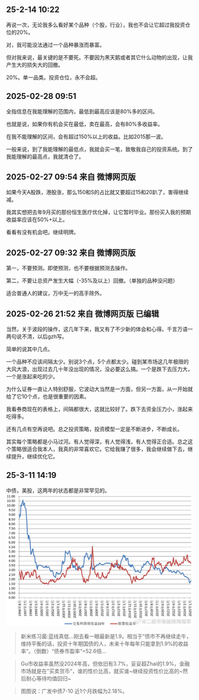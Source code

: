 ##  25-2-14 10:22

再说一次，无论我多么看好某个品种（个股，行业），我也不会让它超过我投资仓位的20%。

对，我可能没法通过一个品种暴涨而暴富。

但对我来说，最关键的是不要死。不要因为黑天鹅或者其它什么动物的出现，让我产生大的损失大的回撤。

20%。单一品类。投资仓位，永不会超。 ​​​

## 2025-02-28 09:51 

全指信息在我能理解的范围内，最低到最高应该是80%多的区间。

也就是说，如果你有机会买在最低，卖在最高，会有80%多收益率。

在我不能理解的区间，会有超过150%以上的收益。比如2015那一波。

一般来说，到了我能理解的最低点，我就会买一笔，致敬我自己的投资系统。到了我能理解的最高点，我就清仓了。


## 2025-02-27 09:54 来自 微博网页版

如果今天A股跌，港股涨，那么150和S的占比就又要超过15和20趴了，害得继续减。

我其实想把去年9月买的那份恒生医疗优化掉，让它暂时毕业。那份买入我的预期收益率应该在50%+以上。

看看有没有机会吧。继续明牌。 ​​​

## 2025-02-27 09:32 来自 微博网页版

第一，不要预测。即使预测，也不要根据预测去操作。

第二，不要让总资产发生大幅（-35%及以上）回撤。（单独的品种没问题）

适合普通人的建议，万中无一的高手除外。

## 2025-02-26 21:52 来自 微博网页版 已编辑

当然，关于波段的操作，这几年下来，我又有了不少新的体会和心得。千言万语一两句说不清，以后gzh写。

简单的说其中几点。

一个品种不应该间隔太少。别说3个点，5个点都太少。碰到某市场这几年极限的大风大浪，出现过去几十年没出现的情况，没必要这么搞。一个是跌下去压力大，一个是涨起来吃的少。

为什么证券一直让人特别舒服，它波动大当然是一方面，但另一方面，从一开始就给了它10个点，也是很重要的因素。

我看券商现在的表格上，间隔都很大，这就比较好了。跌下去资金压力小，涨起来吃得多。

还有几点有空再说吧。总之投资策略，投资模型一定是不断进步，不断成长。

其实每个策略都是小马过河。有人觉得深，有人觉得浅，有人觉得正合适。总之这个策略很适合我本人，我真的非常喜欢它。它给我赚了很多，我会继续做下去，继续提升，继续优化它。

## 25-3-11 14:19

中债，美股，这两年的状态都是非常罕见的。 ​​​
![alt text](image-11.png)

> 新米练习菌:蓝线真低…刚去看一眼最新是1.9。相当于”债市不再继续走牛，维持平衡的话，投资十年期国债的人，未来十年每年只能拿到1.9%的收益率“。（倒数）“债券市盈率“=52.6倍…

> Gu市收益率虽然没2024年高，但依旧有3.7%，妥妥超Zhai的1.9%，金融市场就是在”买卖货币“，谁的性价比高，就买谁~继续投资性价比高的~然后耐心等待均值回归~

> 图图说：广发中债7-10 近1个月跌幅为2.18%。